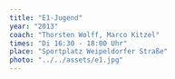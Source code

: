 ```yaml
---
title: "E1-Jugend"
year: "2013"
coach: "Thorsten Wolff, Marco Kitzel"
times: "Di 16:30 - 18:00 Uhr"
place: "Sportplatz Weipeldorfer Straße"
photo: "../../assets/e1.jpg"
---
```

